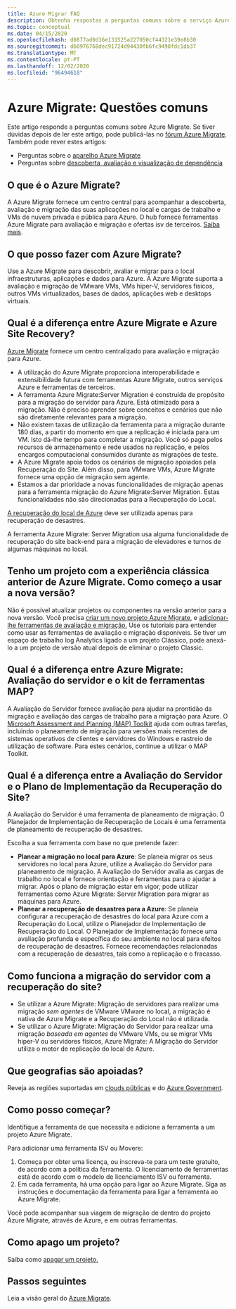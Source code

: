 ```yaml
---
title: Azure Migrar FAQ
description: Obtenha respostas a perguntas comuns sobre o serviço Azure Migrate.
ms.topic: conceptual
ms.date: 04/15/2020
ms.openlocfilehash: d0877ad0d36e131525a227050cf44321e39e8b30
ms.sourcegitcommit: d60976768dec91724d94430fb6fc9498fdc1db37
ms.translationtype: MT
ms.contentlocale: pt-PT
ms.lasthandoff: 12/02/2020
ms.locfileid: "96494618"
---
```

# <a name="azure-migrate-common-questions"></a>Azure Migrate: Questões comuns

Este artigo responde a perguntas comuns sobre Azure Migrate. Se tiver dúvidas depois de ler este artigo, pode publicá-las no [fórum Azure Migrate](https://aka.ms/AzureMigrateForum). Também pode rever estes artigos:

- Perguntas sobre o [aparelho Azure Migrate](common-questions-appliance.md)
- Perguntas sobre [descoberta, avaliação e visualização de dependência](common-questions-discovery-assessment.md)

## <a name="what-is-azure-migrate"></a>O que é o Azure Migrate?

A Azure Migrate fornece um centro central para acompanhar a descoberta, avaliação e migração das suas aplicações no local e cargas de trabalho e VMs de nuvem privada e pública para Azure. O hub fornece ferramentas Azure Migrate para avaliação e migração e ofertas isv de terceiros. [Saiba mais](migrate-services-overview.md).

## <a name="what-can-i-do-with-azure-migrate"></a>O que posso fazer com Azure Migrate?

Use a Azure Migrate para descobrir, avaliar e migrar para o local infraestruturas, aplicações e dados para Azure. A Azure Migrate suporta a avaliação e migração de VMware VMs, VMs hiper-V, servidores físicos, outros VMs virtualizados, bases de dados, aplicações web e desktops virtuais. 

## <a name="whats-the-difference-between-azure-migrate-and-azure-site-recovery"></a>Qual é a diferença entre Azure Migrate e Azure Site Recovery?

[Azure Migrate](migrate-services-overview.md) fornece um centro centralizado para avaliação e migração para Azure. 

- A utilização do Azure Migrate proporciona interoperabilidade e extensibilidade futura com ferramentas Azure Migrate, outros serviços Azure e ferramentas de terceiros.
- A ferramenta Azure Migrate:Server Migration é construída de propósito para a migração do servidor para Azure. Está otimizado para a migração. Não é preciso aprender sobre conceitos e cenários que não são diretamente relevantes para a migração. 
- Não existem taxas de utilização da ferramenta para a migração durante 180 dias, a partir do momento em que a replicação é iniciada para um VM. Isto dá-lhe tempo para completar a migração. Você só paga pelos recursos de armazenamento e rede usados na replicação, e pelos encargos computacional consumidos durante as migrações de teste.
- A Azure Migrate apoia todos os cenários de migração apoiados pela Recuperação do Site. Além disso, para VMware VMs, Azure Migrate fornece uma opção de migração sem agente.
- Estamos a dar prioridade a novas funcionalidades de migração apenas para a ferramenta migração do Azure Migrate:Server Migration. Estas funcionalidades não são direcionadas para a Recuperação do Local.

[A recuperação do local de Azure](../site-recovery/site-recovery-overview.md) deve ser utilizada apenas para recuperação de desastres.

A ferramenta Azure Migrate: Server Migration usa alguma funcionalidade de recuperação do site back-end para a migração de elevadores e turnos de algumas máquinas no local.

## <a name="i-have-a-project-with-the-previous-classic-experience-of-azure-migrate-how-do-i-start-using-the-new-version"></a>Tenho um projeto com a experiência clássica anterior de Azure Migrate. Como começo a usar a nova versão?

Não é possível atualizar projetos ou componentes na versão anterior para a nova versão. Você precisa [criar um novo projeto Azure Migrate](create-manage-projects.md), e [adicionar-lhe ferramentas de avaliação e migração.](./create-manage-projects.md) Use os tutoriais para entender como usar as ferramentas de avaliação e migração disponíveis. Se tiver um espaço de trabalho log Analytics ligado a um projeto Clássico, pode anexá-lo a um projeto de versão atual depois de eliminar o projeto Classic.

## <a name="whats-the-difference-between-azure-migrate-server-assessment-and-the-map-toolkit"></a>Qual é a diferença entre Azure Migrate: Avaliação do servidor e o kit de ferramentas MAP?

A Avaliação do Servidor fornece avaliação para ajudar na prontidão da migração e avaliação das cargas de trabalho para a migração para Azure. O [Microsoft Assessment and Planning (MAP) Toolkit](https://www.microsoft.com/download/details.aspx?id=7826) ajuda com outras tarefas, incluindo o planeamento de migração para versões mais recentes de sistemas operativos de clientes e servidores do Windows e rastreio de utilização de software. Para estes cenários, continue a utilizar o MAP Toolkit.

## <a name="whats-the-difference-between-server-assessment-and-the-site-recovery-deployment-planner"></a>Qual é a diferença entre a Avaliação do Servidor e o Plano de Implementação da Recuperação do Site?

A Avaliação do Servidor é uma ferramenta de planeamento de migração. O Planejador de Implementação de Recuperação de Locais é uma ferramenta de planeamento de recuperação de desastres.

Escolha a sua ferramenta com base no que pretende fazer:

- **Planear a migração no local para Azure**: Se planeia migrar os seus servidores no local para Azure, utilize a Avaliação do Servidor para planeamento de migração. A Avaliação do Servidor avalia as cargas de trabalho no local e fornece orientação e ferramentas para o ajudar a migrar. Após o plano de migração estar em vigor, pode utilizar ferramentas como Azure Migrate: Server Migration para migrar as máquinas para Azure.
- **Planear a recuperação de desastres para a Azure**: Se planeia configurar a recuperação de desastres do local para Azure com a Recuperação do Local, utilize o Planejador de Implementação de Recuperação do Local. O Planejador de Implementação fornece uma avaliação profunda e específica do seu ambiente no local para efeitos de recuperação de desastres. Fornece recomendações relacionadas com a recuperação de desastres, tais como a replicação e o fracasso.

## <a name="how-does-server-migration-work-with-site-recovery"></a>Como funciona a migração do servidor com a recuperação do site?

- Se utilizar a Azure Migrate: Migração de servidores para realizar uma migração *sem agentes* de VMware VMware no local, a migração é nativa de Azure Migrate e a Recuperação do Local não é utilizada.
- Se utilizar o Azure Migrate: Migração do Servidor para realizar uma migração *baseada em agentes* de VMware VMs, ou se migrar VMs hiper-V ou servidores físicos, Azure Migrate: A Migração do Servidor utiliza o motor de replicação do local de Azure.

## <a name="which-geographies-are-supported"></a>Que geografias são apoiadas?

Reveja as regiões suportadas em [clouds públicas](migrate-support-matrix.md#supported-geographies-public-cloud) e do [Azure Government](migrate-support-matrix.md#supported-geographies-azure-government).

## <a name="how-do-i-get-started"></a>Como posso começar?

Identifique a ferramenta de que necessita e adicione a ferramenta a um projeto Azure Migrate. 

Para adicionar uma ferramenta ISV ou Movere:

1. Começa por obter uma licença, ou inscreva-te para um teste gratuito, de acordo com a política da ferramenta. O licenciamento de ferramentas está de acordo com o modelo de licenciamento ISV ou ferramenta.
2. Em cada ferramenta, há uma opção para ligar ao Azure Migrate. Siga as instruções e documentação da ferramenta para ligar a ferramenta ao Azure Migrate.

Você pode acompanhar sua viagem de migração de dentro do projeto Azure Migrate, através de Azure, e em outras ferramentas.

## <a name="how-do-i-delete-a-project"></a>Como apago um projeto?

Saiba como [apagar um projeto.](how-to-delete-project.md) 

## <a name="next-steps"></a>Passos seguintes

Leia a visão geral do [Azure Migrate](migrate-services-overview.md).